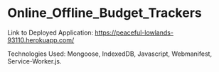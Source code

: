 # Online_Offline_Budget_Trackers

Link to Deployed Application: https://peaceful-lowlands-93110.herokuapp.com/

Technologies Used: Mongoose, IndexedDB, Javascript, Webmanifest, Service-Worker.js.